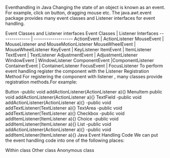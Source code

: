 Eventhandling in Java
Changing the state of an object is known as an event. For example, click on button, dragging mouse etc. The java.awt.event package provides many event classes and Listener interfaces for event handling.

Event Classes and Listener interfaces
Event Classes	| Listener Interfaces
--------------  | -------------------
ActionEvent	| ActionListener
MouseEvent	| MouseListener and MouseMotionListener
MouseWheelEvent	| MouseWheelListener
KeyEvent	| KeyListener
ItemEvent	| ItemListener
TextEvent	| TextListener
AdjustmentEvent	| AdjustmentListener
WindowEvent	| WindowListener
ComponentEvent	|ComponentListener
ContainerEvent	| ContainerListener
FocusEvent	| FocusListener
To perform event handling register the component with the Listener
Registration Method
For registering the component with listener , many classes provide registration methods.For example:

Button -public void addActionListener(ActionListener a){}
MenuItem public void addActionListener(ActionListener a){}
TextField -public void addActionListener(ActionListener a){} -public void addTextListener(TextListener a){}
TextArea -public void addTextListener(TextListener a){}
Checkbox -public void addItemListener(ItemListener a){}
Choice -public void addItemListener(ItemListener a){}
List -public void addActionListener(ActionListener a){} -public void addItemListener(ItemListener a){}
Java Event Handling Code
We can put the event handling code into one of the following places:

Within class
Other class
Anonymous class